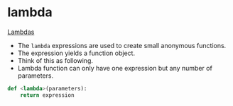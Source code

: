 # lambda
[Lambdas](https://docs.python.org/3/reference/expressions.html#lambda)

- The `lambda` expressions are used to create small anonymous functions.
- The expression yields a function object.
- Think of this as following.
- Lambda function can only have one expression but any number of parameters.

```python
def <lambda>(parameters):
    return expression
```

